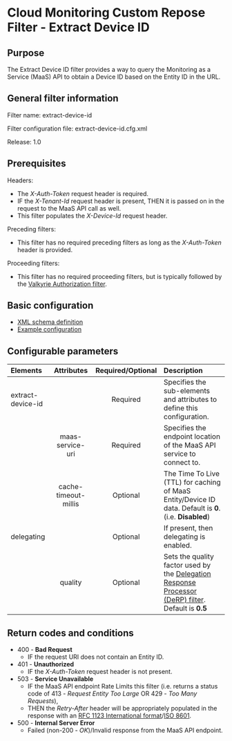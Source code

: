 # Cloud Monitoring Custom Repose Filter - Extract Device ID

## Purpose
The Extract Device ID filter provides a way to query the Monitoring as a Service (MaaS) API to obtain a Device ID based on the Entity ID in the URL. 

## General filter information
Filter name: extract-device-id

Filter configuration file: extract-device-id.cfg.xml

Release: 1.0

## Prerequisites
Headers:

* The *X-Auth-Token* request header is required.
* IF the *X-Tenant-Id* request header is present, THEN it is passed on in the request to the MaaS API call as well.
* This filter populates the *X-Device-Id* request header.

Preceding filters:

* This filter has no required preceding filters as long as the *X-Auth-Token* header is provided.

Proceeding filters:

* This filter has no required proceeding filters, but is typically followed by the [Valkyrie Authorization filter](https://repose.atlassian.net/wiki/display/REPOSE/Valkyrie+Authorization+filter).

## Basic configuration
* [XML schema definition](https://github.com/rackerlabs/cloud-monitoring-filter-bundle/blob/master/extract-device-id/src/main/resources/META-INF/schema/config/extract-device-id.xsd)
* [Example configuration](https://github.com/rackerlabs/cloud-monitoring-filter-bundle/blob/master/extract-device-id/src/main/resources/META-INF/schema/examples/extract-device-id.cfg.xml)

## Configurable parameters
| Elements          | Attributes           | Required/Optional | Description |
|:----------------- |:--------------------:|:-----------------:|:------------------------------------------------------------------------------------------------------- |
| extract-device-id |                      | Required          | Specifies the sub-elements and attributes to define this configuration.                                 |
|                   | maas-service-uri     | Required          | Specifies the endpoint location of the MaaS API service to connect to.                                  |
|                   | cache-timeout-millis | Optional          | The Time To Live (TTL) for caching of MaaS Entity/Device ID data. Default is **0**. (i.e. **Disabled**) |
| delegating        |                      | Optional          | If present, then delegating is enabled.                                                                 |
|                   | quality              | Optional          | Sets the quality factor used by the [Delegation Response Processor (DeRP) filter](https://repose.atlassian.net/wiki/display/REPOSE/Delegation+Response+Processor+%28DeRP%29+Filter). Default is **0.5** |

## Return codes and conditions
* 400 - **Bad Request**
  * IF the request URI does not contain an Entity ID.
* 401 - **Unauthorized**
  * IF the *X-Auth-Token* request header is not present.
* 503 - **Service Unavailable**
  * IF the MaaS API endpoint Rate Limits this filter (i.e. returns a status code of 413 - *Request Entity Too Large* OR 429 - *Too Many Requests*),
  * THEN the *Retry-After* header will be appropriately populated in the response with an [RFC 1123 International format](https://www.ietf.org/rfc/rfc1123.txt)/[ISO 8601](http://www.w3.org/TR/NOTE-datetime).
* 500 - **Internal Server Error**
  * Failed (non-200 - *OK*)/Invalid response from the MaaS API endpoint.
